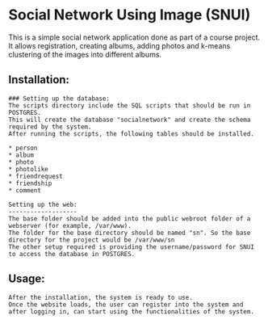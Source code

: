 # Social Network Using Image (SNUI)
This is a simple social network application done as part of a course project. It allows registration, creating albums, adding photos and k-means clustering of the images into different albums.

## Installation:
	### Setting up the database:
	The scripts directory include the SQL scripts that should be run in POSTGRES. 
	This will create the database "socialnetwork" and create the schema required by the system. 
	After running the scripts, the following tables should be installed.

	* person
	* album
	* photo
	* photolike
	* friendrequest
	* friendship
	* comment

	Setting up the web:
	-------------------
	The base folder should be added into the public webroot folder of a webserver (for example, /var/www). 
	The folder for the base directory should be named "sn". So the base directory for the project would be /var/www/sn
	The other setup required is providing the username/password for SNUI to access the database in POSTGRES.	
## Usage:

	After the installation, the system is ready to use. 
	Once the website loads, the user can register into the system and after logging in, can start using the functionalities of the system.
	
	
